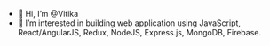 - 👋 Hi, I’m @Vitika
- 👀 I’m interested in building web application using JavaScript, React/AngularJS, Redux, NodeJS, Express.js, MongoDB, Firebase.  

<!---
Vitika04/Vitika04 is a ✨ special ✨ repository because its `README.md` (this file) appears on your GitHub profile.
You can click the Preview link to take a look at your changes.
--->

